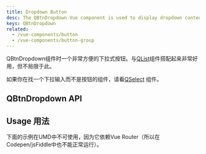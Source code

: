 ```yaml
---
title: Dropdown Button
desc: The QBtnDropdown Vue component is used to display dropdown content on a button.
keys: QBtnDropdown
related:
  - /vue-components/button
  - /vue-components/button-group
---
```

QBtnDropdown组件时一个非常方便的下拉式按钮。与[QList](/vue-components/list-and-list-items)组件搭配起来非常好用，但不局限于此。

如果你在找一个下拉输入而不是按钮的组件，请看[QSelect](/vue-components/select) 组件。

## QBtnDropdown API

<doc-api file="QBtnDropdown" />

## Usage 用法

<doc-example title="Basic" file="QBtnDropdown/Basic" />

<doc-example title="Various content" file="QBtnDropdown/VariousContent" />

<doc-example title="Split" file="QBtnDropdown/Split" />

<doc-example title="Custom button" file="QBtnDropdown/CustomButton" />

<doc-example title="Custom dropdown icon" file="QBtnDropdown/CustomDropdownIcon" />

<doc-example title="Label slot" file="QBtnDropdown/LabelSlot" />

<doc-example title="Using v-model" file="QBtnDropdown/Model" />

<doc-example title="Disable" file="QBtnDropdown/Disable" />

下面的示例在UMD中不可使用，因为它依赖Vue Router（所以在Codepen/jsFiddle中也不能正常运行）。

<doc-example title="Split and router link on main" file="QBtnDropdown/Link" no-edit />
